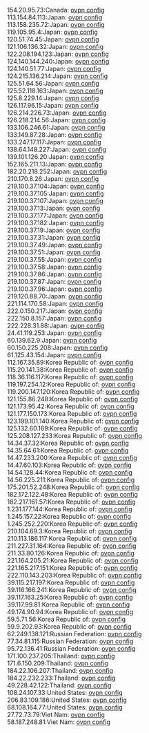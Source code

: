 154.20.95.73:Canada: [ovpn config](vpn/154_20_95_73.ovpn)  
113.154.84.113:Japan: [ovpn config](vpn/113_154_84_113.ovpn)  
113.158.235.72:Japan: [ovpn config](vpn/113_158_235_72.ovpn)  
119.105.95.4:Japan: [ovpn config](vpn/119_105_95_4.ovpn)  
120.51.74.45:Japan: [ovpn config](vpn/120_51_74_45.ovpn)  
121.106.136.32:Japan: [ovpn config](vpn/121_106_136_32.ovpn)  
122.208.194.123:Japan: [ovpn config](vpn/122_208_194_123.ovpn)  
124.140.144.240:Japan: [ovpn config](vpn/124_140_144_240.ovpn)  
124.140.51.77:Japan: [ovpn config](vpn/124_140_51_77.ovpn)  
124.215.136.214:Japan: [ovpn config](vpn/124_215_136_214.ovpn)  
125.51.64.56:Japan: [ovpn config](vpn/125_51_64_56.ovpn)  
125.52.118.163:Japan: [ovpn config](vpn/125_52_118_163.ovpn)  
125.8.229.14:Japan: [ovpn config](vpn/125_8_229_14.ovpn)  
126.117.96.15:Japan: [ovpn config](vpn/126_117_96_15.ovpn)  
126.214.226.73:Japan: [ovpn config](vpn/126_214_226_73.ovpn)  
126.218.214.56:Japan: [ovpn config](vpn/126_218_214_56.ovpn)  
133.106.246.61:Japan: [ovpn config](vpn/133_106_246_61.ovpn)  
133.149.87.28:Japan: [ovpn config](vpn/133_149_87_28.ovpn)  
133.247.17.117:Japan: [ovpn config](vpn/133_247_17_117.ovpn)  
138.64.148.227:Japan: [ovpn config](vpn/138_64_148_227.ovpn)  
139.101.126.20:Japan: [ovpn config](vpn/139_101_126_20.ovpn)  
152.165.211.13:Japan: [ovpn config](vpn/152_165_211_13.ovpn)  
182.20.218.252:Japan: [ovpn config](vpn/182_20_218_252.ovpn)  
210.170.8.26:Japan: [ovpn config](vpn/210_170_8_26.ovpn)  
219.100.37.104:Japan: [ovpn config](vpn/219_100_37_104.ovpn)  
219.100.37.105:Japan: [ovpn config](vpn/219_100_37_105.ovpn)  
219.100.37.107:Japan: [ovpn config](vpn/219_100_37_107.ovpn)  
219.100.37.13:Japan: [ovpn config](vpn/219_100_37_13.ovpn)  
219.100.37.177:Japan: [ovpn config](vpn/219_100_37_177.ovpn)  
219.100.37.182:Japan: [ovpn config](vpn/219_100_37_182.ovpn)  
219.100.37.19:Japan: [ovpn config](vpn/219_100_37_19.ovpn)  
219.100.37.31:Japan: [ovpn config](vpn/219_100_37_31.ovpn)  
219.100.37.49:Japan: [ovpn config](vpn/219_100_37_49.ovpn)  
219.100.37.51:Japan: [ovpn config](vpn/219_100_37_51.ovpn)  
219.100.37.55:Japan: [ovpn config](vpn/219_100_37_55.ovpn)  
219.100.37.58:Japan: [ovpn config](vpn/219_100_37_58.ovpn)  
219.100.37.86:Japan: [ovpn config](vpn/219_100_37_86.ovpn)  
219.100.37.87:Japan: [ovpn config](vpn/219_100_37_87.ovpn)  
219.100.37.96:Japan: [ovpn config](vpn/219_100_37_96.ovpn)  
219.120.88.70:Japan: [ovpn config](vpn/219_120_88_70.ovpn)  
221.114.170.58:Japan: [ovpn config](vpn/221_114_170_58.ovpn)  
222.0.150.217:Japan: [ovpn config](vpn/222_0_150_217.ovpn)  
222.150.8.157:Japan: [ovpn config](vpn/222_150_8_157.ovpn)  
222.228.31.88:Japan: [ovpn config](vpn/222_228_31_88.ovpn)  
24.41.119.253:Japan: [ovpn config](vpn/24_41_119_253.ovpn)  
60.139.62.9:Japan: [ovpn config](vpn/60_139_62_9.ovpn)  
60.150.225.208:Japan: [ovpn config](vpn/60_150_225_208.ovpn)  
61.125.43.154:Japan: [ovpn config](vpn/61_125_43_154.ovpn)  
112.167.35.89:Korea Republic of: [ovpn config](vpn/112_167_35_89.ovpn)  
115.20.141.38:Korea Republic of: [ovpn config](vpn/115_20_141_38.ovpn)  
118.36.116.117:Korea Republic of: [ovpn config](vpn/118_36_116_117.ovpn)  
119.197.254.12:Korea Republic of: [ovpn config](vpn/119_197_254_12.ovpn)  
119.200.147.120:Korea Republic of: [ovpn config](vpn/119_200_147_120.ovpn)  
121.155.86.248:Korea Republic of: [ovpn config](vpn/121_155_86_248.ovpn)  
121.173.95.42:Korea Republic of: [ovpn config](vpn/121_173_95_42.ovpn)  
121.177.150.173:Korea Republic of: [ovpn config](vpn/121_177_150_173.ovpn)  
123.199.101.140:Korea Republic of: [ovpn config](vpn/123_199_101_140.ovpn)  
125.132.60.169:Korea Republic of: [ovpn config](vpn/125_132_60_169.ovpn)  
125.208.127.233:Korea Republic of: [ovpn config](vpn/125_208_127_233.ovpn)  
14.34.37.32:Korea Republic of: [ovpn config](vpn/14_34_37_32.ovpn)  
14.35.64.61:Korea Republic of: [ovpn config](vpn/14_35_64_61.ovpn)  
14.47.233.200:Korea Republic of: [ovpn config](vpn/14_47_233_200.ovpn)  
14.47.60.103:Korea Republic of: [ovpn config](vpn/14_47_60_103.ovpn)  
14.54.128.44:Korea Republic of: [ovpn config](vpn/14_54_128_44.ovpn)  
14.56.225.211:Korea Republic of: [ovpn config](vpn/14_56_225_211.ovpn)  
175.201.52.248:Korea Republic of: [ovpn config](vpn/175_201_52_248.ovpn)  
182.172.122.48:Korea Republic of: [ovpn config](vpn/182_172_122_48.ovpn)  
182.217.161.57:Korea Republic of: [ovpn config](vpn/182_217_161_57.ovpn)  
1.231.177.144:Korea Republic of: [ovpn config](vpn/1_231_177_144.ovpn)  
1.245.157.22:Korea Republic of: [ovpn config](vpn/1_245_157_22.ovpn)  
1.245.252.220:Korea Republic of: [ovpn config](vpn/1_245_252_220.ovpn)  
210.104.69.3:Korea Republic of: [ovpn config](vpn/210_104_69_3.ovpn)  
210.113.186.117:Korea Republic of: [ovpn config](vpn/210_113_186_117.ovpn)  
211.227.31.164:Korea Republic of: [ovpn config](vpn/211_227_31_164.ovpn)  
211.33.80.126:Korea Republic of: [ovpn config](vpn/211_33_80_126.ovpn)  
221.164.205.21:Korea Republic of: [ovpn config](vpn/221_164_205_21.ovpn)  
221.165.217.151:Korea Republic of: [ovpn config](vpn/221_165_217_151.ovpn)  
222.110.143.203:Korea Republic of: [ovpn config](vpn/222_110_143_203.ovpn)  
39.115.217.197:Korea Republic of: [ovpn config](vpn/39_115_217_197.ovpn)  
39.116.166.241:Korea Republic of: [ovpn config](vpn/39_116_166_241.ovpn)  
39.117.163.25:Korea Republic of: [ovpn config](vpn/39_117_163_25.ovpn)  
39.117.99.81:Korea Republic of: [ovpn config](vpn/39_117_99_81.ovpn)  
49.174.90.94:Korea Republic of: [ovpn config](vpn/49_174_90_94.ovpn)  
59.5.71.56:Korea Republic of: [ovpn config](vpn/59_5_71_56.ovpn)  
59.9.202.93:Korea Republic of: [ovpn config](vpn/59_9_202_93.ovpn)  
62.249.138.121:Russian Federation: [ovpn config](vpn/62_249_138_121.ovpn)  
77.34.81.115:Russian Federation: [ovpn config](vpn/77_34_81_115.ovpn)  
95.72.136.41:Russian Federation: [ovpn config](vpn/95_72_136_41.ovpn)  
171.100.237.205:Thailand: [ovpn config](vpn/171_100_237_205.ovpn)  
171.6.150.209:Thailand: [ovpn config](vpn/171_6_150_209.ovpn)  
184.22.106.207:Thailand: [ovpn config](vpn/184_22_106_207.ovpn)  
184.22.232.233:Thailand: [ovpn config](vpn/184_22_232_233.ovpn)  
49.228.42.122:Thailand: [ovpn config](vpn/49_228_42_122.ovpn)  
108.24.107.33:United States: [ovpn config](vpn/108_24_107_33.ovpn)  
206.83.109.186:United States: [ovpn config](vpn/206_83_109_186.ovpn)  
68.108.164.77:United States: [ovpn config](vpn/68_108_164_77.ovpn)  
27.72.73.79:Viet Nam: [ovpn config](vpn/27_72_73_79.ovpn)  
58.187.248.81:Viet Nam: [ovpn config](vpn/58_187_248_81.ovpn)  

